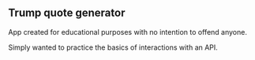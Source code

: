 ## Trump quote generator

App created for educational purposes with no intention to offend anyone.

Simply wanted to practice the basics of interactions with an API.
